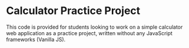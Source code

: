 
# Calculator Practice Project

This code is provided for students looking to work on a simple calculator web application as a practice project, written without any JavaScript frameworks (Vanilla JS).
